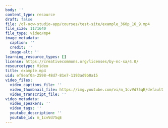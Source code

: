 ```yaml
---
body: ''
content_type: resource
draft: false
file: /ol-ocw-studio-app/courses/test-site/example_360p_16_9.mp4
file_size: 1171640
file_type: video/mp4
image_metadata:
  caption: ''
  credit: ''
  image-alt: ''
learning_resource_types: []
license: https://creativecommons.org/licenses/by-nc-sa/4.0/
resourcetype: Video
title: example.mp4
uid: ef8eaf0a-2598-48d7-81e7-1193ad9b0a15
video_files:
  video_captions_file: ''
  video_thumbnail_file: https://img.youtube.com/vi/m_1cvVd75qE/default.jpg
  video_transcript_file: ''
video_metadata:
  video_speakers: ''
  video_tags: ''
  youtube_description: ''
  youtube_id: m_1cvVd75qE
---
```

